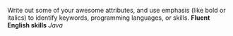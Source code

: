 Write out some of your awesome attributes, and use emphasis (like bold or italics) to identify keywords, programming languages, or skills. 
**Fluent English skills**
_Java_

